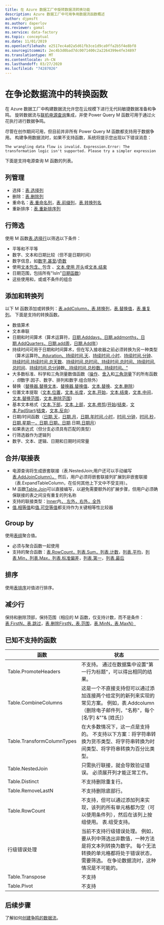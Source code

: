 ```yaml
---
title: 在 Azure 数据工厂中旋转数据流转换功能
description: Azure 数据工厂中可用争用数据流函数概述
author: djpmsft
ms.author: daperlov
ms.reviewer: gamal
ms.service: data-factory
ms.topic: conceptual
ms.date: 11/01/2019
ms.openlocfilehash: e2517ec4a02a5d61fb3ce1d9ca9ffa2b5f4e8bf8
ms.sourcegitcommit: 2ec4b3d0bad7dc0071400c2a2264399e4fe34897
ms.translationtype: MT
ms.contentlocale: zh-CN
ms.lasthandoff: 03/27/2020
ms.locfileid: "74287026"
---
```

# <a name="transformation-functions-in-wrangling-data-flow"></a>在争论数据流中的转换函数

在 Azure 数据工厂中构建数据流允许您在云规模下进行无代码敏捷数据准备和争鸣。 旋转数据流与[联机电源查询](https://docs.microsoft.com/powerquery-m/power-query-m-reference)集成，并使 Power Query M 函数可用于通过火花执行进行数据争鸣。 

尽管在创作期间可用，但目前并非所有 Power Query M 函数都支持用于数据争用。 构建争用数据流时，如果不支持函数，系统将提示您出现以下错误消息：

`The wrangling data flow is invalid. Expression.Error: The transformation logic isn't supported. Please try a simpler expression`

下面是支持电源查询 M 函数的列表。

## <a name="column-management"></a>列管理

* 选择：[表.选择列](https://docs.microsoft.com/powerquery-m/table-selectcolumns)
* 删除：[表.删除列](https://docs.microsoft.com/powerquery-m/table-removecolumns)
* 重命名：[表.重命名列](https://docs.microsoft.com/powerquery-m/table-renamecolumns)，[表.前缀列](https://docs.microsoft.com/powerquery-m/table-prefixcolumns)，[表.转换列名](https://docs.microsoft.com/powerquery-m/table-transformcolumnnames)
* 重新排序：[表.重新排序列](https://docs.microsoft.com/powerquery-m/table-reordercolumns)

## <a name="row-filtering"></a>行筛选

使用 M 函数[表.选择行](https://docs.microsoft.com/powerquery-m/table-selectrows)以筛选以下条件：

* 平等和不平等
* 数字、文本和日期比较（但不是日期时间）
* 数字信息，如[数字.甚至](https://docs.microsoft.com/powerquery-m/number-iseven)/[奇数](https://docs.microsoft.com/powerquery-m/number-iseven)
* 使用[文本包含、](https://docs.microsoft.com/powerquery-m/text-contains)包含 、[文本.使用 开头](https://docs.microsoft.com/powerquery-m/text-startswith)或[文本.结束](https://docs.microsoft.com/powerquery-m/text-endswith)
* 日期范围，包括所有"IsIn"[日期函数](https://docs.microsoft.com/powerquery-m/date-functions)） 
* 这些使用和，或或不条件的组合

## <a name="adding-and-transforming-columns"></a>添加和转换列

以下 M 函数添加或转换列：[表.addColumn，](https://docs.microsoft.com/powerquery-m/table-addcolumn)[表.转换列](https://docs.microsoft.com/powerquery-m/table-transformcolumns)，[表.替换值](https://docs.microsoft.com/powerquery-m/table-replacevalue)，[表.重复列](https://docs.microsoft.com/powerquery-m/table-duplicatecolumn)。 下面是支持的转换函数。

* 数值算术
* 文本串联
* 日期和时间算术（算术运算符，[日期.Adddays，](https://docs.microsoft.com/powerquery-m/date-adddays)[日期.addmonths，](https://docs.microsoft.com/powerquery-m/date-addmonths)[日期.AddQuarters，](https://docs.microsoft.com/powerquery-m/date-addquarters)[日期.add周](https://docs.microsoft.com/powerquery-m/date-addweeks)，[日期.Add年](https://docs.microsoft.com/powerquery-m/date-addyears)）
* 持续时间可用于日期和时间算术，但在写入接收器之前必须转换为另一种类型（算术运算符[、#duration、](https://docs.microsoft.com/powerquery-m/sharpduration)[持续时间.天](https://docs.microsoft.com/powerquery-m/duration-days)、[持续时间.小时](https://docs.microsoft.com/powerquery-m/duration-hours)、[持续时间.分钟](https://docs.microsoft.com/powerquery-m/duration-minutes)、[持续时间.持续时间](https://docs.microsoft.com/powerquery-m/duration-seconds)[.总天数](https://docs.microsoft.com/powerquery-m/duration-totaldays)、[持续时间.总时间、持续时间.总时间、持续时间.总时间](https://docs.microsoft.com/powerquery-m/duration-totalhours)、[持续时间.总分钟](https://docs.microsoft.com/powerquery-m/duration-totalminutes)数[、持续时间.总秒数、持续时间。"](https://docs.microsoft.com/powerquery-m/duration-totalseconds)    
* 大多数标准、科学和三角测量数值函数（[操作](https://docs.microsoft.com/powerquery-m/number-functions#operations)、[舍入](https://docs.microsoft.com/powerquery-m/number-functions#rounding)和[三角测量](https://docs.microsoft.com/powerquery-m/number-functions#trigonometry)下的所有函数 *，但*数字.因子、数字、排列和数字.组合除外）
* 替换（[替换器.替换文本](https://docs.microsoft.com/powerquery-m/replacer-replacetext)、[替换器.替换值](https://docs.microsoft.com/powerquery-m/replacer-replacevalue)、[文本.替换](https://docs.microsoft.com/powerquery-m/text-replace)、[文本.删除](https://docs.microsoft.com/powerquery-m/text-remove)）
* 位置文本提取（[文本.位置](https://docs.microsoft.com/powerquery-m/text-positionof)，[文本.长度](https://docs.microsoft.com/powerquery-m/text-length)，[文本.开始](https://docs.microsoft.com/powerquery-m/text-start)，[文本.结束](https://docs.microsoft.com/powerquery-m/text-end)，[文本.中间](https://docs.microsoft.com/powerquery-m/text-middle)，[文本.替换范围](https://docs.microsoft.com/powerquery-m/text-replacerange)，[文本.删除范围](https://docs.microsoft.com/powerquery-m/text-removerange)）
* 基本文本格式（[文本.下部](https://docs.microsoft.com/powerquery-m/text-lower)，[文本.上部](https://docs.microsoft.com/powerquery-m/text-upper)，[文本.修剪](https://docs.microsoft.com/powerquery-m/text-trim)/[开始](https://docs.microsoft.com/powerquery-m/text-trimstart)/[结束](https://docs.microsoft.com/powerquery-m/text-trimend)，[文本.PadStart](https://docs.microsoft.com/powerquery-m/text-padstart)/[结束](https://docs.microsoft.com/powerquery-m/text-padend)，[文本.反向](https://docs.microsoft.com/powerquery-m/text-reverse)）
* 日期/时间函数（[日期.天](https://docs.microsoft.com/powerquery-m/date-day)，[日期.月](https://docs.microsoft.com/powerquery-m/date-month)，[日期.年](https://docs.microsoft.com/powerquery-m/date-year)[时间.小时](https://docs.microsoft.com/powerquery-m/time-hour)，[时间.分钟](https://docs.microsoft.com/powerquery-m/time-minute)，[时间.秒](https://docs.microsoft.com/powerquery-m/time-second)，[日期.星期一，](https://docs.microsoft.com/powerquery-m/date-dayofweek)[日期.日期，日期](https://docs.microsoft.com/powerquery-m/date-dayofyear).日期[.日期月](https://docs.microsoft.com/powerquery-m/date-daysinmonth)）
* 如果表达式（但分支必须具有匹配的类型）
* 行筛选器作为逻辑列
* 数字、文本、逻辑、日期和日期时间常量

<a name="mergingjoining-tables"></a>合并/联接表
----------------------
* 电源查询将生成嵌套联接（表.NestedJoin;用户还可以手动编写[表.AddJoinColumn）。](https://docs.microsoft.com/powerquery-m/table-addjoincolumn)
    然后，用户必须将嵌套联接列扩展到非嵌套联接（表.ExpandTableColumn，在任何其他上下文中不受支持）。
* M 函数[Table.Join](https://docs.microsoft.com/powerquery-m/table-join)可以直接编写，以避免需要额外的扩展步骤，但用户必须确保联接的表之间没有重复的列名称
* 支持的联接类型：[Inner](https://docs.microsoft.com/powerquery-m/joinkind-inner)内[， 左外，](https://docs.microsoft.com/powerquery-m/joinkind-leftouter)[右外，](https://docs.microsoft.com/powerquery-m/joinkind-rightouter)[全外](https://docs.microsoft.com/powerquery-m/joinkind-fullouter)
* [值.相等值](https://docs.microsoft.com/powerquery-m/value-equals)和[值.可空等值](https://docs.microsoft.com/powerquery-m/value-nullableequals)都支持作为关键相等性比较器

## <a name="group-by"></a>Group by

使用[表组](https://docs.microsoft.com/powerquery-m/table-group)聚合值。
* 必须与聚合函数一起使用
* 支持的聚合函数：[表.RowCount，](https://docs.microsoft.com/powerquery-m/table-rowcount)[列表.Sum，](https://docs.microsoft.com/powerquery-m/list-sum)[列表.计数](https://docs.microsoft.com/powerquery-m/list-count)，[列表.平均](https://docs.microsoft.com/powerquery-m/list-average)，[列表.Min，](https://docs.microsoft.com/powerquery-m/list-min)[列表.Max，](https://docs.microsoft.com/powerquery-m/list-max)[列表.标准偏差](https://docs.microsoft.com/powerquery-m/list-standarddeviation)，[列表.第一](https://docs.microsoft.com/powerquery-m/list-first)，[列表.最后](https://docs.microsoft.com/powerquery-m/list-last)

## <a name="sorting"></a>排序

使用[表排序](https://docs.microsoft.com/powerquery-m/table-sort)对值进行排序。

## <a name="reducing-rows"></a>减少行

保持和删除顶部，保持范围（相应的 M 函数，仅支持计数，而不是条件：[表.FirstN，](https://docs.microsoft.com/powerquery-m/table-firstn)[表.跳过](https://docs.microsoft.com/powerquery-m/table-skip)，[表.删除FirstN，](https://docs.microsoft.com/powerquery-m/table-removefirstn)[表.范围](https://docs.microsoft.com/powerquery-m/table-range)，[表.MinN，](https://docs.microsoft.com/powerquery-m/table-minn)[表.MaxN）](https://docs.microsoft.com/powerquery-m/table-maxn)

## <a name="known-unsupported-functions"></a>已知不支持的函数

| 函数 | 状态 |
| -- | -- |
| Table.PromoteHeaders | 不支持。 通过在数据集中设置"第一行为标题"，可以得出相同的结果。 |
| Table.CombineColumns | 这是一个不直接支持但可以通过添加连接两个给定列的新列来实现的常见方案。  例如，表.Addcolumn（删除电子邮件列，"名称"，每个 [名字] &""& [姓氏]） |
| Table.TransformColumnTypes | 在大多数情况下，这一点是支持的。 不支持以下方案：将字符串转换为货币类型、将字符串转换为时间类型、将字符串转换为百分比类型。 |
| Table.NestedJoin | 只需执行联接，就会导致验证错误。 必须展开列才能正常工作。 |
| Table.Distinct | 不支持删除重复行。 |
| Table.RemoveLastN | 不支持删除底部行。 |
| Table.RowCount | 不支持，但可以通过添加列来实现，该列的所有单元格都为空（可以使用条件列），然后在该列上按组使用。 表.组受支持。 | 
| 行级错误处理 | 当前不支持行级错误处理。 例如，要从列中筛选出非数值，一种方法是将文本列转换为数字。 每个无法转换的单元格都将处于错误状态，需要筛选。 在争论数据流时，这种情况是不可能的。 |
| Table.Transpose | 不支持 |
| Table.Pivot | 不支持 |

## <a name="next-steps"></a>后续步骤

了解如何[创建争鸣的数据流](wrangling-data-flow-tutorial.md)。